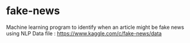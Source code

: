 # fake-news
Machine learning program to identify when an article might be fake news using NLP
Data file :
https://www.kaggle.com/c/fake-news/data
